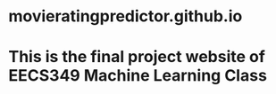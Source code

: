 # movieratingpredictor.github.io
# This is the final project website of EECS349 Machine Learning Class
